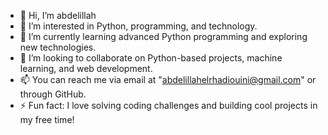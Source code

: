 - 👋 Hi, I’m abdelillah
- 👀 I’m interested in Python, programming, and technology.
- 🌱 I’m currently learning advanced Python programming and exploring new technologies.
- 💞️ I’m looking to collaborate on Python-based projects, machine learning, and web development.
- 📫 You can reach me via email at "abdelillahelrhadiouini@gmail.com" or through GitHub.
- ⚡ Fun fact:  I love solving coding challenges and building cool projects in my free time!
